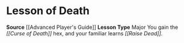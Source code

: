 ﻿---
id: '9'
name: Lesson of Death
rarity: Common
source: '[[DATABASE/source/Advanced Player''s Guide|Advanced Player''s Guide]]'
trait: null
type: Witch Lesson

---
# Lesson of Death

**Source** [[Advanced Player's Guide]] 
**Lesson Type** Major
You gain the _[[Curse of Death]]_ hex, and your familiar learns _[[Raise Dead]]_.